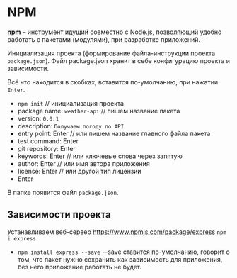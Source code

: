 # NPM
**npm** &ndash; инструмент идущий совместно с Node.js, позволяющий удобно работать с пакетами (модулями), при разработке приложений.

Инициализация проекта (формирование файла-инструкции проекта `package.json`). Файл package.json хранит в себе конфигурацию проекта и зависимости.

Всё что находится в скобках, вставится по-умолчанию, при нажатии `Enter`.
* `npm init` // инициализация проекта
* package name: `weather-api` // пишем название пакета
* version: `0.0.1`
* description: `Получаем погоду по API`
* entry point: Enter // или пишем название главного файла пакета
* test command: Enter
* git repository: Enter
* keywords: Enter // или ключевые слова через запятую
* author: Enter // или имя автора приложения
* license: Enter // или другой тип лицензии
* Enter

В папке появится файл `package.json`.

## Зависимости проекта
Устанавливаем веб-сервер https://www.npmjs.com/package/express `npm i express`
* `npm install express --save` --save ставится по-умолчанию, говорит о том, что пакет нужно сохранить как зависимость для приложения, без него приложение работать не будет.
